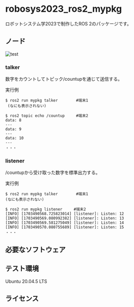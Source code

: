 # robosys2023_ros2_mypkg
ロボットシステム学2023で制作したROS 2のパッケージです。

## ノード
![test](https://github.com/asutosato/robosys2023_ros2_mypkg/actions/workflows/test.yml/badge.svg)

### talker
数字をカウントしてトピック/countupを通じて送信する。

実行例
```
$ ros2 run mypkg talker        #端末1
 (なにも表示されない)

$ ros2 topic echo /countup     #端末2
data: 8 
---
data: 9
---
data: 10
---
・・・
```

### listener
/countupから受け取った数字を標準出力する。

実行例
```
$ ros2 run mypkg talker        #端末1
(なにも表示されない)

$ ros2 run mypkg listener     #端末2
[INFO] [1703490568.725823014] [listener]: Listen: 12
[INFO] [1703490569.080992382] [listener]: Listen: 13
[INFO] [1703490569.581275049] [listener]: Listen: 14
[INFO] [1703490570.080755689] [listener]: Listen: 15
・・・
```

## 必要なソフトウェア

## テスト環境
Ubuntu 20.04.5 LTS

## ライセンス
